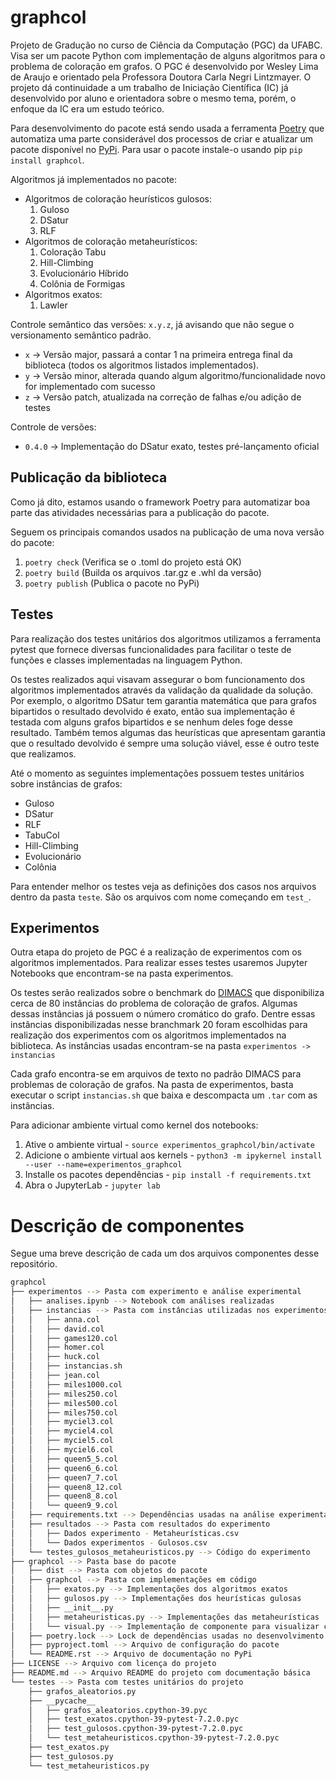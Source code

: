 # **graphcol**

Projeto de Gradução no curso de Ciência da Computação (PGC) da UFABC. Visa ser um pacote Python com implementação de alguns algoritmos para o problema de coloração em grafos. O PGC é desenvolvido por Wesley Lima de Araujo e orientado pela Professora Doutora Carla Negri Lintzmayer. O projeto dá continuidade a um trabalho de Iniciação Científica (IC) já desenvolvido por aluno e orientadora sobre o mesmo tema, porém, o enfoque da IC era um estudo teórico.

Para desenvolvimento do pacote está sendo usada a ferramenta [Poetry](https://python-poetry.org/) que automatiza uma parte considerável dos processos de criar e atualizar um pacote disponível no [PyPi](ttps://pypi.org/project/graphcol/). Para usar o pacote instale-o usando pip `pip install graphcol`.

Algoritmos já implementados no pacote:
* Algoritmos de coloração heurísticos gulosos:
   1. Guloso
   2. DSatur
   3. RLF
* Algoritmos de coloração metaheurísticos:
   1. Coloração Tabu
   2. Hill-Climbing
   3. Evolucionário Híbrido
   4. Colônia de Formigas
* Algoritmos exatos:
   1. Lawler

Controle semântico das versões: `x.y.z`, já avisando que não segue o versionamento semântico padrão. 
* `x` -> Versão major, passará a contar 1 na primeira entrega final da biblioteca (todos os algoritmos listados implementados).
* `y` -> Versão minor, alterada quando algum algoritmo/funcionalidade novo for implementado com sucesso
* `z` -> Versão patch, atualizada na correção de falhas e/ou adição de testes

Controle de versões:
* `0.4.0` -> Implementação do DSatur exato, testes pré-lançamento oficial

## Publicação da biblioteca

Como já dito, estamos usando o framework Poetry para automatizar boa parte das atividades necessárias para a publicação do pacote. 

Seguem os principais comandos usados na publicação de uma nova versão do pacote:
1. `poetry check` (Verifica se o .toml do projeto está OK)
2. `poetry build` (Builda os arquivos .tar.gz e .whl da versão)
3. `poetry publish` (Publica o pacote no PyPi)

## Testes

Para realização dos testes unitários dos algoritmos utilizamos a ferramenta pytest que fornece diversas funcionalidades para facilitar o teste de funções e classes implementadas na linguagem Python.

Os testes realizados aqui visavam assegurar o bom funcionamento dos algoritmos implementados através da validação da qualidade da solução. Por exemplo, o algoritmo DSatur tem garantia matemática que para grafos bipartidos o resultado devolvido é exato, então sua implementação é testada com alguns grafos bipartidos e se nenhum deles foge desse resultado. Também temos algumas das heurísticas que apresentam garantia que o resultado devolvido é sempre uma solução viável, esse é outro teste que realizamos.

Até o momento as seguintes implementações possuem testes unitários sobre instâncias de grafos:
* Guloso
* DSatur
* RLF
* TabuCol
* Hill-Climbing
* Evolucionário
* Colônia

Para entender melhor os testes veja as definições dos casos nos arquivos dentro da pasta `teste`. São os arquivos com nome começando em `test_`.

## Experimentos

Outra etapa do projeto de PGC é a realização de experimentos com os algoritmos implementados. Para realizar esses testes usaremos Jupyter Notebooks que encontram-se na pasta experimentos.

Os testes serão realizados sobre o benchmark do [DIMACS](https://mat.tepper.cmu.edu/COLOR/instances.html) que disponibiliza cerca de 80 instâncias do problema de coloração de grafos. Algumas dessas instâncias já possuem o número cromático do grafo. Dentre essas instâncias disponibilizadas nesse branchmark 20 foram escolhidas para realização dos experimentos com os algoritmos implementados na biblioteca. As instâncias usadas encontram-se na pasta `experimentos -> instancias`

Cada grafo encontra-se em arquivos de texto no padrão DIMACS para problemas de coloração de grafos. Na pasta de experimentos, basta executar o script `instancias.sh` que baixa e descompacta um `.tar` com as instâncias.

Para adicionar ambiente virtual como kernel dos notebooks:
1. Ative o ambiente virtual - `source experimentos_graphcol/bin/activate`
2. Adicione o ambiente virtual aos kernels - `python3 -m ipykernel install --user --name=experimentos_graphcol`
3. Installe os pacotes dependências - `pip install -f requirements.txt`
4. Abra o JupyterLab - `jupyter lab`

# Descrição de componentes

Segue uma breve descrição de cada um dos arquivos componentes desse repositório.

``` bash
graphcol
├── experimentos --> Pasta com experimento e análise experimental
│   ├── analises.ipynb --> Notebook com análises realizadas
│   ├── instancias --> Pasta com instâncias utilizadas nos experimentos
│   │   ├── anna.col
│   │   ├── david.col
│   │   ├── games120.col
│   │   ├── homer.col
│   │   ├── huck.col
│   │   ├── instancias.sh
│   │   ├── jean.col
│   │   ├── miles1000.col
│   │   ├── miles250.col
│   │   ├── miles500.col
│   │   ├── miles750.col
│   │   ├── myciel3.col
│   │   ├── myciel4.col
│   │   ├── myciel5.col
│   │   ├── myciel6.col
│   │   ├── queen5_5.col
│   │   ├── queen6_6.col
│   │   ├── queen7_7.col
│   │   ├── queen8_12.col
│   │   ├── queen8_8.col
│   │   └── queen9_9.col
│   ├── requirements.txt --> Dependências usadas na análise experimental
│   ├── resultados --> Pasta com resultados do experimento
│   │   ├── Dados experimento - Metaheurísticas.csv
│   │   └── Dados experimentos - Gulosos.csv
│   └── testes_gulosos_metaheuristicos.py --> Código do experimento
├── graphcol --> Pasta base do pacote
│   ├── dist --> Pasta com objetos do pacote
│   ├── graphcol --> Pasta com implementações em código
│   │   ├── exatos.py --> Implementações dos algoritmos exatos
│   │   ├── gulosos.py --> Implementações dos heurísticas gulosas
│   │   ├── __init__.py
│   │   ├── metaheuristicas.py --> Implementações das metaheurísticas
│   │   └── visual.py --> Implementação de componente para visualizar coloração
│   ├── poetry.lock --> Lock de dependências usadas no desenvolvimento
│   ├── pyproject.toml --> Arquivo de configuração do pacote
│   └── README.rst --> Arquivo de documentação no PyPi
├── LICENSE --> Arquivo com licença do projeto
├── README.md --> Arquivo README do projeto com documentação básica
└── testes --> Pasta com testes unitários do projeto
    ├── grafos_aleatorios.py
    ├── __pycache__
    │   ├── grafos_aleatorios.cpython-39.pyc
    │   ├── test_exatos.cpython-39-pytest-7.2.0.pyc
    │   ├── test_gulosos.cpython-39-pytest-7.2.0.pyc
    │   └── test_metaheuristicos.cpython-39-pytest-7.2.0.pyc
    ├── test_exatos.py
    ├── test_gulosos.py
    └── test_metaheuristicos.py
